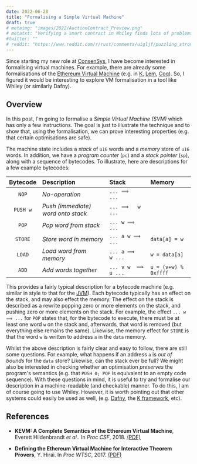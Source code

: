 ```yaml
---
date: 2022-06-28
title: "Formalising a Simple Virtual Machine"
draft: true
# metaimg: "images/2022/AuctionContract_Preview.png"
# metatxt: "Verifying a smart contract in Whiley finds lots of problems."
#twitter: ""
# reddit: "https://www.reddit.com/r/rust/comments/uigljf/puzzling_strong_updates_in_rust/"
---
```


Since starting my new role at [ConsenSys](https://consensys.net/), I
have become interested in formalising virtual machines.  For example,
there are already some formalisations of the [Ethereum Virtual
Machine](https://ethereum.org/en/developers/docs/evm/) (e.g. in
[K](https://github.com/runtimeverification/evm-semantics),
[Lem](https://github.com/pirapira/eth-isabelle),
[Coq](https://github.com/ivan71kmayshan27/coq-evm)).  So, I figured it
would be interesting to explore VM formalisation in a tool like Whiley
(or similarly Dafny).

## Overview

In this post, I'm going to formalise a *Simple Virtual Machine (SVM)*
which has only a few instructions.  The goal is just to illustrate the
technique and to show that, using the formalisation, we can prove
interesting properties (e.g. that certain optimisations are safe).

The machine state includes a _stack_ of `u16` words and a _memory_
store of `u16` words.  In addition, we have a _program counter_ (`pc`)
and a _stack pointer_ (`sp`), along with a sequence of bytecodes.  To
illustrate, here are descriptions for a few example bytecodes:

|Bytecode | Description  | Stack | Memory |
|:-------:|:-------------|:--|:-------|
| `NOP`   | _No-operation_ | `... ⟹   ...`     ||
| `PUSH w`  | _Push (immediate) word onto stack_ | `... ⟹   w ...`     ||
| `POP`   | _Pop word from stack_ | `... w ⟹   ...` ||
| `STORE` | _Store word in memory_ | `... a w ⟹   ...` | `data[a] = w` |
| `LOAD`  | _Load word from memory_ | `... a ⟹   w ...` | `w = data[a]` |
| `ADD`   | _Add words together_ | `... v w  ⟹   u ...` | `u = (v+w) % 0xffff` |

This provides a fairly typical description for a bytecode machine
(e.g. similar in style to that for the
[JVM](https://docs.oracle.com/javase/specs/jvms/se11/html/jvms-6.html#jvms-6.5)).
Each bytecode typically has an effect on the stack, and may also
effect the memory.  The effect on the stack is described as a rewrite
popping zero or more elements on the stack, and pushing zero or more
elements on the stack.  For example, the effect `... w ⟹ ...` for
`POP` states that, for the bytecode to execute, there must be at least
one word `w` on the stack and, afterwards, that word is removed (but
everything else remains the same).  Likewise, the memory effect for
`STORE` is that the word `w` is written to address `a` in the `data`
memory.

Whilst the above description is fairly clear and easy to follow, there
are still some questions.  For example, what happens if an address `a`
is _out of bounds_ for the `data` store?  Likewise, can the stack ever
be full?  We might also be interested in checking whether an
optimisation _preserves_ the program's semantics (e.g. that `PUSH 0;
POP` is equivalent to an empty code sequence).  With these questions
in mind, it is useful to try and formalise our description in a
machine-readable (and checkable) manner.  To do this, I am of course
going to use Whiley. However, it is worth pointing out that other
systems could easily be used as well,
(e.g. [Dafny](https://dafny.org/), the [K
framework](https://kframework.org/), etc).

## References

   * **KEVM: A Complete Semantics of the Ethereum Virtual Machine**,
     Everett Hildenbrandt *et al.*. In *Proc CSF*, 2018. [(PDF)](http://t-news.cn/Floc2018/FLoC2018-pages/proceedings_paper_513.pdf)
     
   * **Defining the Ethereum Virtual Machine for Interactive Theorem
     Provers**, Y. Hirai.  In *Proc WTSC*, 2017. [(PDF)](https://yoichihirai.com/malta-paper.pdf)
     
     
